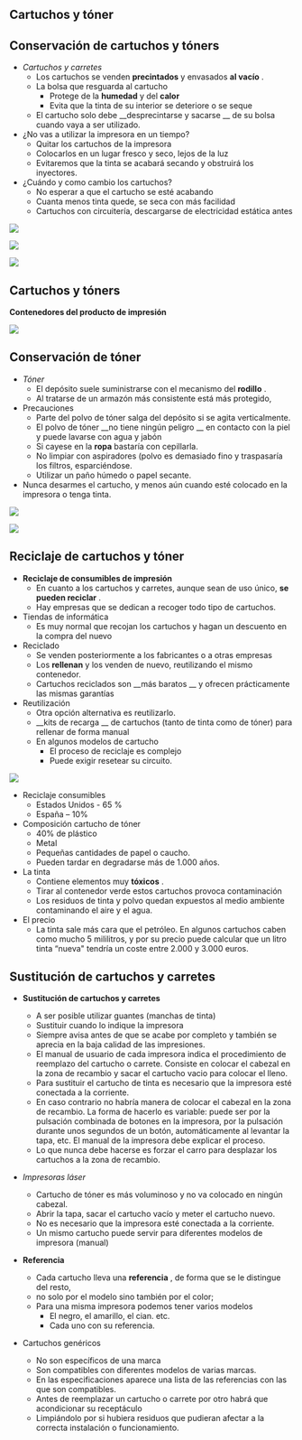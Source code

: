 ## Cartuchos y tóner

## 

## Conservación de cartuchos y tóners

* _Cartuchos y carretes_
  * Los cartuchos se venden  __precintados__  y envasados  __al vacío__ \.
  * La bolsa que resguarda al cartucho
    * Protege de la  __humedad__  y del  __calor__
    * Evita que la tinta de su interior se deteriore o se seque
  * El cartucho solo debe  __desprecintarse y sacarse __ de su bolsa cuando vaya a ser utilizado\.
* ¿No vas a utilizar la impresora en un tiempo?
  * Quitar los cartuchos de la impresora
  * Colocarlos en un lugar fresco y seco, lejos de la luz
  * Evitaremos que la tinta se acabará secando y obstruirá los inyectores\.
* ¿Cuándo y como cambio los cartuchos?
  * No esperar a que el cartucho se esté acabando
  * Cuanta menos tinta quede, se seca con más facilidad
  * Cartuchos con circuitería, descargarse de electricidad estática antes

![](img/15%20Elementos%20consumibles5.jpg)

![](img/15%20Elementos%20consumibles6.jpg)

![](img/15%20Elementos%20consumibles7.jpg)

## Cartuchos y tóners

__Contenedores del producto de impresión__

![](img/15%20Elementos%20consumibles8.png)

## Conservación de tóner

* _Tóner_
  * El depósito suele suministrarse con el mecanismo del  __rodillo__ \.
  * Al tratarse de un armazón más consistente está más protegido,
* Precauciones
  * Parte del polvo de tóner salga del depósito si se agita verticalmente\.
  * El polvo de tóner  __no tiene ningún peligro __ en contacto con la piel y puede lavarse con agua y jabón
  * Si cayese en la  __ropa__  bastaría con cepillarla\.
  * No limpiar con aspiradores \(polvo es demasiado fino y traspasaría los filtros, esparciéndose\.
  * Utilizar un paño húmedo o papel secante\.
* Nunca desarmes el cartucho, y menos aún cuando esté colocado en la impresora o tenga tinta\.

![](img/15%20Elementos%20consumibles9.png)

![](img/15%20Elementos%20consumibles10.jpg)

## Reciclaje de cartuchos y tóner

* __Reciclaje de consumibles de impresión__
  * En cuanto a los cartuchos y carretes, aunque sean de uso único,  __se pueden reciclar__ \.
  * Hay empresas que se dedican a recoger todo tipo de cartuchos\.
* Tiendas de informática
  * Es muy normal que recojan los cartuchos y hagan un descuento en la compra del nuevo
* Reciclado
  * Se venden posteriormente a los fabricantes o a otras empresas
  * Los  __rellenan__  y los venden de nuevo, reutilizando el mismo contenedor\.
  * Cartuchos reciclados son  __más baratos __ y ofrecen prácticamente las mismas garantías
* Reutilización
  * Otra opción alternativa es reutilizarlo\.
  * __kits de recarga __ de cartuchos \(tanto de tinta como de tóner\) para rellenar de forma manual
  * En algunos modelos de cartucho
    * El proceso de reciclaje es complejo
    * Puede exigir resetear su circuito\.

![](img/15%20Elementos%20consumibles11.jpg)

* Reciclaje consumibles
  * Estados Unidos \- 65 %
  * España – 10%
* Composición cartucho de tóner
    * 40% de plástico
    * Metal
    * Pequeñas cantidades de papel o caucho\.
  * Pueden tardar en degradarse más de 1\.000 años\.
* La tinta
  * Contiene elementos muy  __tóxicos__ \.
  * Tirar al contenedor verde estos cartuchos provoca contaminación
  * Los residuos de tinta y polvo quedan expuestos al medio ambiente contaminando el aire y el agua\.
* El precio
  * La tinta sale más cara que el petróleo\. En algunos cartuchos caben como mucho 5 mililitros, y por su precio puede calcular que un litro tinta “nueva" tendría un coste entre 2\.000 y 3\.000 euros\.

## Sustitución de cartuchos y carretes

* __Sustitución de cartuchos y carretes__
  * A ser posible utilizar guantes \(manchas de tinta\)
  * Sustituir cuando lo indique la impresora
  * Siempre avisa antes de que se acabe por completo y también se aprecia en la baja calidad de las impresiones\.
  * El manual de usuario de cada impresora indica el procedimiento de reemplazo del cartucho o carrete\. Consiste en colocar el cabezal en la zona de recambio y sacar el cartucho vacio para colocar el lleno\.
  * Para sustituir el cartucho de tinta es necesario que la impresora esté conectada a la corriente\.
  * En caso contrario no habría manera de colocar el cabezal en la zona de recambio\. La forma de hacerlo es variable: puede ser por la pulsación combinada de botones en la impresora, por la pulsación durante unos segundos de un botón, automáticamente al levantar la tapa, etc\. El manual de la impresora debe explicar el proceso\.
  * Lo que nunca debe hacerse es forzar el carro para desplazar los cartuchos a la zona de recambio\.

* _Impresoras láser_
  * Cartucho de tóner es más voluminoso y no va colocado en ningún cabezal\.
  * Abrir la tapa, sacar el cartucho vacío y meter el cartucho nuevo\.
  * No es necesario que la impresora esté conectada a la corriente\.
  * Un mismo cartucho puede servir para diferentes modelos de impresora \(manual\)
* __Referencia__
  * Cada cartucho lleva una  __referencia__ , de forma que se le distingue del resto,
  * no solo por el modelo sino también por el color;
  * Para una misma impresora podemos tener varios modelos
    * El negro, el amarillo, el cian\. etc\.
    * Cada uno con su referencia\.
* Cartuchos genéricos
  * No son específicos de una marca
  * Son compatibles con diferentes modelos de varias marcas\.
  * En las especificaciones aparece una lista de las referencias con las que son compatibles\.
  * Antes de reemplazar un cartucho o carrete por otro habrá que acondicionar su receptáculo
  * Limpiándolo por si hubiera residuos que pudieran afectar a la correcta instalación o funcionamiento\.